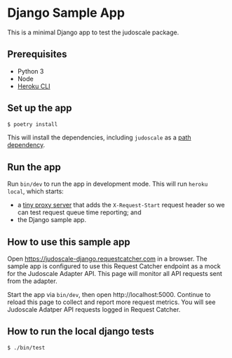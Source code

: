 # Django Sample App

This is a minimal Django app to test the judoscale package.

## Prerequisites

- Python 3
- Node
- [Heroku CLI](https://devcenter.heroku.com/articles/heroku-cli)

## Set up the app

```sh
$ poetry install
```

This will install the dependencies, including `judoscale` as a [path dependency](https://python-poetry.org/docs/dependency-specification/#path-dependencies).

## Run the app

Run `bin/dev` to run the app in development mode. This will run `heroku local`, which starts:

- a [tiny proxy server](https://github.com/judoscale/judoscale-adapter-proxy-server) that adds the `X-Request-Start` request header so we can test request queue time reporting; and
- the Django sample app.

## How to use this sample app

Open https://judoscale-django.requestcatcher.com in a browser. The sample app is configured to use this Request Catcher endpoint as a mock for the Judoscale Adapter API. This page will monitor all API requests sent from the adapter.

Start the app via `bin/dev`, then open http://localhost:5000. Continue to reload this page to collect and report more request metrics. You will see Judoscale Adatper API requests logged in Request Catcher.

## How to run the local django tests

```sh
$ ./bin/test
```
